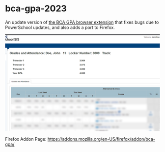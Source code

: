 # bca-gpa-2023
An update version of [the BCA GPA browser extension](https://github.com/alebod21/bcagpa) that fixes bugs due to PowerSchool updates, and also adds a port to Firefox.

![Screenshot of extension](./screenshot.png)

Firefox Addon Page: https://addons.mozilla.org/en-US/firefox/addon/bca-gpa/

